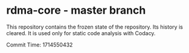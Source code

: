 # rdma-core - master branch

This repository contains the frozen state of the repository.
Its history is cleared. It is used only for static code
analysis with Codacy.

Commit Time: 1714550432